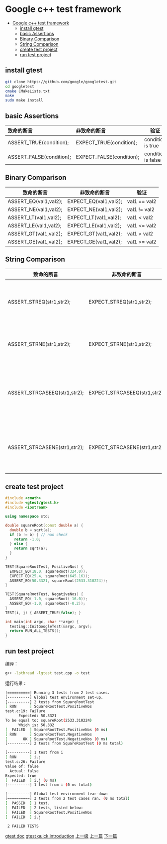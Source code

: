 # Google c++ test framework


<!-- @import "[TOC]" {cmd="toc" depthFrom=1 depthTo=6 orderedList=false} -->
<!-- code_chunk_output -->

* [Google c++ test framework](#google-c-test-framework)
	* [install gtest](#install-gtest)
	* [basic Assertions](#basic-assertions)
	* [Binary Comparison](#binary-comparison)
	* [String Comparison](#string-comparison)
	* [create test project](#create-test-project)
	* [run test project](#run-test-project)

<!-- /code_chunk_output -->


## install gtest
```sh
git clone https://github.com/google/googletest.git
cd googletest
cmake CMakeLists.txt
make
sudo make install
```

## basic Assertions
| 致命的断言    | 非致命的断言| 验证
| :------------- | :------------- |-|
|ASSERT_TRUE(condition);	|EXPECT_TRUE(condition);	|condition is true
|ASSERT_FALSE(condition);	|EXPECT_FALSE(condition); |condition is false

## Binary Comparison
| 致命的断言    | 非致命的断言| 验证
|-|-|-|
|ASSERT_EQ(val1,val2);	|EXPECT_EQ(val1,val2);	|val1 == val2
|ASSERT_NE(val1,val2);	|EXPECT_NE(val1,val2);	|val1 != val2
|ASSERT_LT(val1,val2);	|EXPECT_LT(val1,val2);	|val1 < val2
|ASSERT_LE(val1,val2);	|EXPECT_LE(val1,val2);	|val1 <= val2
|ASSERT_GT(val1,val2);	|EXPECT_GT(val1,val2);	|val1 > val2
|ASSERT_GE(val1,val2);	|EXPECT_GE(val1,val2);	|val1 >= val2

## String Comparison
| 致命的断言    | 非致命的断言| 验证
|-|-|-|
ASSERT_STREQ(str1,str2);|	EXPECT_STREQ(str1,str2);	|the two C strings have the same content
ASSERT_STRNE(str1,str2);|	EXPECT_STRNE(str1,str2);	|the two C strings have different content
ASSERT_STRCASEEQ(str1,str2);|	EXPECT_STRCASEEQ(str1,str2);	|the two C strings have the same content, ignoring case
ASSERT_STRCASENE(str1,str2);|	EXPECT_STRCASENE(str1,str2);	|the two C strings have different content, ignoring case

## create test project

```c++
#include <cmath>
#include <gtest/gtest.h>
#include <iostream>

using namespace std;

double squareRoot(const double a) {
  double b = sqrt(a);
  if (b != b) { // nan check
    return -1.0;
  } else {
    return sqrt(a);
  }
}

TEST(SquareRootTest, PositiveNos) {
  EXPECT_EQ(18.0, squareRoot(324.0));
  EXPECT_EQ(25.4, squareRoot(645.16));
  ASSERT_EQ(50.3321, squareRoot(2533.310224));
}

TEST(SquareRootTest, NegativeNos) {
  ASSERT_EQ(-1.0, squareRoot(-16.0));
  ASSERT_EQ(-1.0, squareRoot(-0.2));
}
TEST(i, j) { ASSERT_TRUE(false); }

int main(int argc, char **argv) {
  testing::InitGoogleTest(&argc, argv);
  return RUN_ALL_TESTS();
}
```

## run test project
编译：
```sh
g++ -lpthread -lgtest test.cpp -o test
```
运行结果：
```sh
[==========] Running 3 tests from 2 test cases.
[----------] Global test environment set-up.
[----------] 2 tests from SquareRootTest
[ RUN      ] SquareRootTest.PositiveNos
test.c:19: Failure
      Expected: 50.3321
To be equal to: squareRoot(2533.310224)
      Which is: 50.332
[  FAILED  ] SquareRootTest.PositiveNos (0 ms)
[ RUN      ] SquareRootTest.NegativeNos
[       OK ] SquareRootTest.NegativeNos (0 ms)
[----------] 2 tests from SquareRootTest (0 ms total)

[----------] 1 test from i
[ RUN      ] i.j
test.c:26: Failure
Value of: false
  Actual: false
Expected: true
[  FAILED  ] i.j (0 ms)
[----------] 1 test from i (0 ms total)

[----------] Global test environment tear-down
[==========] 3 tests from 2 test cases ran. (0 ms total)
[  PASSED  ] 1 test.
[  FAILED  ] 2 tests, listed below:
[  FAILED  ] SquareRootTest.PositiveNos
[  FAILED  ] i.j

 2 FAILED TESTS
```

[gtest doc](https://github.com/google/googletest/blob/master/googletest/docs/Primer.md)
[gtest quick introduction](https://www.ibm.com/developerworks/aix/library/au-googletestingframework.html#list1)
[上一级](base.md)
[上一篇](function_arg_stack.md)
[下一篇](initalization_list.md)
